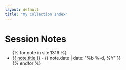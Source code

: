 ```yaml
---
layout: default
title: "My Collection Index"
---
```



# Session Notes

<ul>
{% for note in site.1316 %}
  <li><a href="{{ note.url }}">{{ note.title }}</a> - {{ note.date | date: "%b %-d, %Y" }}</li>
{% endfor %}
</ul>
